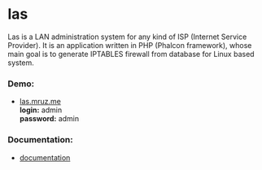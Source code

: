 # las
Las is a LAN administration system for any kind of ISP (Internet Service Provider). It is an application written in PHP (Phalcon framework), whose main goal is to generate IPTABLES firewall from database for Linux based system.

### Demo:
* [las.mruz.me](https://las.mruz.me)  
**login:** admin  
**password:** admin

### Documentation:
* [documentation](https://las.mruz.me/doc)

